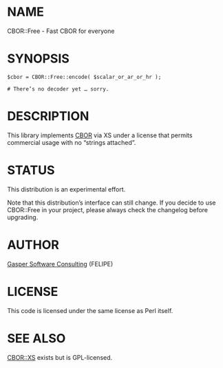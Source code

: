 # NAME

CBOR::Free - Fast CBOR for everyone

# SYNOPSIS

    $cbor = CBOR::Free::encode( $scalar_or_ar_or_hr );

    # There’s no decoder yet … sorry.

# DESCRIPTION

This library implements [CBOR](https://tools.ietf.org/html/rfc7049)
via XS under a license that permits commercial usage with no “strings
attached”.

# STATUS

This distribution is an experimental effort.

Note that this distribution’s interface can still change. If you decide
to use CBOR::Free in your project, please always check the changelog before
upgrading.

# AUTHOR

[Gasper Software Consulting](http://gaspersoftware.com) (FELIPE)

# LICENSE

This code is licensed under the same license as Perl itself.

# SEE ALSO

[CBOR::XS](https://metacpan.org/pod/CBOR::XS) exists but is GPL-licensed.
